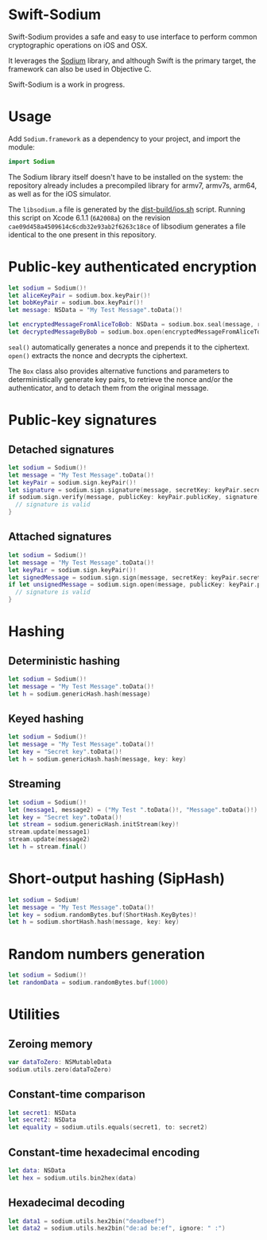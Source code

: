 Swift-Sodium
=============

Swift-Sodium provides a safe and easy to use interface to perform
common cryptographic operations on iOS and OSX.

It leverages the [Sodium](http://libsodium.org/doc/) library, and
although Swift is the primary target, the framework can also be used in
Objective C.

Swift-Sodium is a work in progress.

Usage
=====

Add `Sodium.framework` as a dependency to your project, and import the module:
```swift
import Sodium
```

The Sodium library itself doesn't have to be installed on the system: the
repository already includes a precompiled library for armv7, armv7s,
arm64, as well as for the iOS simulator.

The `libsodium.a` file is generated by the
[dist-build/ios.sh](https://github.com/jedisct1/libsodium/blob/master/dist-build/ios.sh)
script. Running this script on Xcode 6.1.1 (`6A2008a`) on the revision
`cae09d458a4509614c6cdb32e93ab2f6263c18ce` of libsodium generates a file
identical to the one present in this repository.

Public-key authenticated encryption
===================================

```swift
let sodium = Sodium()!
let aliceKeyPair = sodium.box.keyPair()!
let bobKeyPair = sodium.box.keyPair()!
let message: NSData = "My Test Message".toData()!

let encryptedMessageFromAliceToBob: NSData = sodium.box.seal(message, recipientPublicKey: bobKeyPair.publicKey, senderSecretKey: aliceKeyPair.secretKey)!
let decryptedMessageByBob = sodium.box.open(encryptedMessageFromAliceToBob, senderPublicKey: bobKeyPair.publicKey, recipientSecretKey: aliceKeyPair.secretKey)
```

`seal()` automatically generates a nonce and prepends it to the
ciphertext. `open()` extracts the nonce and decrypts the ciphertext.

The `Box` class also provides alternative functions and parameters to
deterministically generate key pairs, to retrieve the nonce and/or the
authenticator, and to detach them from the original message.

Public-key signatures
=====================

Detached signatures
-------------------

```swift
let sodium = Sodium()!
let message = "My Test Message".toData()!
let keyPair = sodium.sign.keyPair()!
let signature = sodium.sign.signature(message, secretKey: keyPair.secretKey)!
if sodium.sign.verify(message, publicKey: keyPair.publicKey, signature) {
  // signature is valid
}
```

Attached signatures
-------------------

```swift
let sodium = Sodium()!
let message = "My Test Message".toData()!
let keyPair = sodium.sign.keyPair()!
let signedMessage = sodium.sign.sign(message, secretKey: keyPair.secretKey)!
if let unsignedMessage = sodium.sign.open(message, publicKey: keyPair.publicKey) {
  // signature is valid
}
```

Hashing
=======

Deterministic hashing
---------------------

```swift
let sodium = Sodium()!
let message = "My Test Message".toData()!
let h = sodium.genericHash.hash(message)
```

Keyed hashing
-------------

```swift
let sodium = Sodium()!
let message = "My Test Message".toData()!
let key = "Secret key".toData()!
let h = sodium.genericHash.hash(message, key: key)
```

Streaming
---------

```swift
let sodium = Sodium()!
let (message1, message2) = ("My Test ".toData()!, "Message".toData()!)
let key = "Secret key".toData()!
let stream = sodium.genericHash.initStream(key)!
stream.update(message1)
stream.update(message2)
let h = stream.final()
```

Short-output hashing (SipHash)
==============================

```swift
let sodium = Sodium!
let message = "My Test Message".toData()!
let key = sodium.randomBytes.buf(ShortHash.KeyBytes)!
let h = sodium.shortHash.hash(message, key: key)
```

Random numbers generation
=========================

```swift
let sodium = Sodium()!
let randomData = sodium.randomBytes.buf(1000)
```

Utilities
=========

Zeroing memory
--------------

```swift
var dataToZero: NSMutableData
sodium.utils.zero(dataToZero)
```

Constant-time comparison
------------------------

```swift
let secret1: NSData
let secret2: NSData
let equality = sodium.utils.equals(secret1, to: secret2)
```

Constant-time hexadecimal encoding
----------------------------------

```swift
let data: NSData
let hex = sodium.utils.bin2hex(data)
```

Hexadecimal decoding
--------------------

```swift
let data1 = sodium.utils.hex2bin("deadbeef")
let data2 = sodium.utils.hex2bin("de:ad be:ef", ignore: " :")
```
